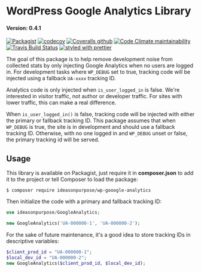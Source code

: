 # WordPress Google Analytics Library

#### Version: 0.4.1

[![Packagist](https://badgen.net/packagist/v/ideasonpurpose/wp-google-analytics)](https://packagist.org/packages/ideasonpurpose/wp-google-analytics)
[![codecov](https://codecov.io/gh/ideasonpurpose/wp-google-analytics/branch/master/graph/badge.svg)](https://codecov.io/gh/ideasonpurpose/wp-google-analytics)
[![Coveralls github](https://img.shields.io/coveralls/github/ideasonpurpose/wp-google-analytics?label=Coveralls)](https://coveralls.io/github/ideasonpurpose/wp-google-analytics)
[![Code Climate maintainability](https://img.shields.io/codeclimate/maintainability/ideasonpurpose/wp-google-analytics)](https://codeclimate.com/github/ideasonpurpose/wp-google-analytics)
[![Travis Build Status](https://img.shields.io/travis/ideasonpurpose/wp-google-analytics?logo=travis)](https://travis-ci.org/ideasonpurpose/wp-google-analytics)
[![styled with prettier](https://img.shields.io/badge/styled_with-prettier-ff69b4.svg)](https://github.com/prettier/prettier)

The goal of this package is to help remove development noise from collected stats by only injecting Google Analytics when no users are logged in. For development tasks where `WP_DEBUG` set to true, tracking code will be injected using a fallback `UA-xxxx` tracking ID.

Analytics code is only injected when `is_user_logged_in` is false. We're interested in visitor traffic, not author or developer traffic. For sites with lower traffic, this can make a real difference.

When `is_user_logged_in()` is false, tracking code will be injected with either the primary or fallback tracking ID. This package assumes that when `WP_DEBUG` is true, the site is in development and should use a fallback tracking ID. Otherwise, with no one logged in and `WP_DEBUG` unset or false, the primary tracking id will be served.

## Usage

This library is available on Packagist, just require it in **composer.json** to add it to the project or tell Composer to load the package:

```
$ composer require ideasonpurpose/wp-gooogle-analytics
```

Then initialize the code with a primary and fallback tracking ID:

```php
use ideasonpurpose/GoogleAnalytics;

new GoogleAnalytics('UA-000000-1', 'UA-000000-2');
```

For the sake of future maintenance, it's a good idea to store tracking IDs in descriptive variables:

```php
$client_prod_id = "UA-000000-1";
$local_dev_id = "UA-000000-2";
new GoogleAnalytics($client_prod_id, $local_dev_id);
```
